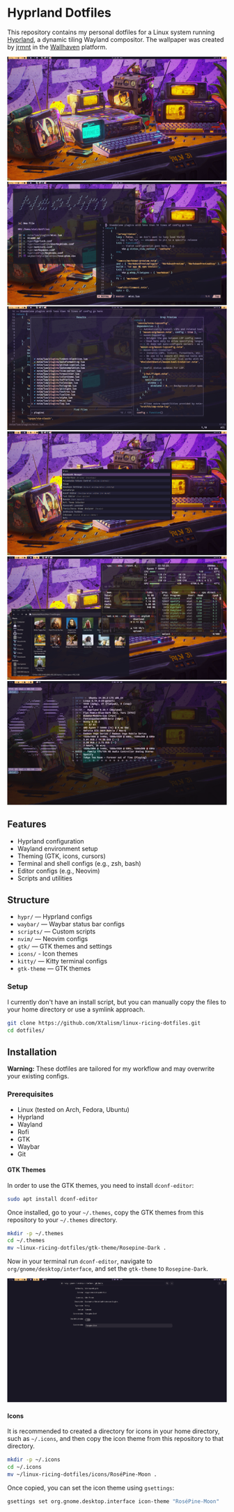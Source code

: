 # Hyprland Dotfiles

This repository contains my personal dotfiles for a Linux system running [Hyprland](https://github.com/hyprwm/Hyprland), a dynamic tiling Wayland compositor. The wallpaper was created by [jrmnt](https://wallhaven.cc/user/jrmnt) in the [Wallhaven](https://wallhaven.cc/) platform.

![Overview](assets/screenshots/main.png)
![Neovim](assets/screenshots/nvim.png)
![Neovim-Config](assets/screenshots/nvim-config.png)
![Rofi](assets/screenshots/rofi.png)
![Thunar](assets/screenshots/thunar.png)
![Kitty](assets/screenshots/kitty.png)

## Features

- Hyprland configuration
- Wayland environment setup
- Theming (GTK, icons, cursors)
- Terminal and shell configs (e.g., zsh, bash)
- Editor configs (e.g., Neovim)
- Scripts and utilities

## Structure

- `hypr/` — Hyprland configs
- `waybar/` — Waybar status bar configs
- `scripts/` — Custom scripts
- `nvim/` — Neovim configs
- `gtk/` — GTK themes and settings
- `icons/` - Icon themes
- `kitty/` — Kitty terminal configs
- `gtk-theme` — GTK themes

### Setup

I currently don't have an install script, but you can manually copy the files to your home directory or use a symlink approach.

```sh
git clone https://github.com/Xtalism/linux-ricing-dotfiles.git
cd dotfiles/
```

## Installation

**Warning:** These dotfiles are tailored for my workflow and may overwrite your existing configs.

### Prerequisites

- Linux (tested on Arch, Fedora, Ubuntu)
- Hyprland
- Wayland
- Rofi
- GTK
- Waybar
- Git

#### GTK Themes

In order to use the GTK themes, you need to install `dconf-editor`:

```sh
sudo apt install dconf-editor
```

Once installed, go to your `~/.themes`, copy the GTK themes from this repository to your `~/.themes` directory.

```sh
mkdir -p ~/.themes
cd ~/.themes
mv ~linux-ricing-dotfiles/gtk-theme/Rosepine-Dark .
```

Now in your terminal run `dconf-editor`, navigate to `org/gnome/desktop/interface`, and set the `gtk-theme` to `Rosepine-Dark`.

![GTK Theme Setup](assets/screenshots/gtk-theme-setup.png)

#### Icons

It is recommended to created a directory for icons in your home directory, such as `~/.icons`, and then copy the icon theme from this repository to that directory.

```sh
mkdir -p ~/.icons
cd ~/.icons
mv ~/linux-ricing-dotfiles/icons/RoséPine-Moon .
```

Once copied, you can set the icon theme using `gsettings`:

```sh
gsettings set org.gnome.desktop.interface icon-theme "RoséPine-Moon"
```
